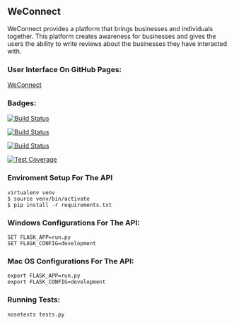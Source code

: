 ## WeConnect
WeConnect provides a platform that brings businesses and individuals together. This platform creates awareness for businesses and gives the users the ability to write reviews about the businesses they have interacted with. 


### User Interface On GitHub Pages:
[WeConnect](https://jimdanielswasswa.github.io/WeConnect/)

### Badges:
[![Build Status](https://travis-ci.org/jimdanielswasswa/WeConnect.svg?branch=master)](https://travis-ci.org/jimdanielswasswa/WeConnect)

[![Build Status](https://travis-ci.org/jimdanielswasswa/WeConnect.svg?branch=develop)](https://travis-ci.org/jimdanielswasswa/WeConnect)

[![Build Status](https://travis-ci.org/jimdanielswasswa/WeConnect.svg?branch=feature%2Fapi_v1_branch)](https://travis-ci.org/jimdanielswasswa/WeConnect)

[![Test Coverage](https://api.codeclimate.com/v1/badges/a99a88d28ad37a79dbf6/test_coverage)](https://codeclimate.com/github/codeclimate/codeclimate/test_coverage)

### Enviroment Setup For The API
```
virtualenv venv
$ source venv/bin/activate
$ pip install -r requirements.txt
```

### Windows Configurations For The API:
```
SET FLASK_APP=run.py
SET FLASK_CONFIG=development
```
### Mac OS Configurations For The API:
```
export FLASK_APP=run.py
export FLASK_CONFIG=development
```

### Running Tests:
```
nosetests tests.py
```
